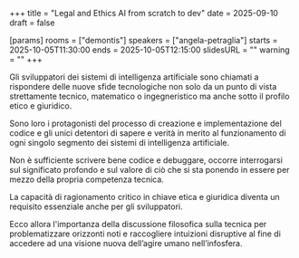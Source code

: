 +++
title = "Legal and Ethics AI from scratch to dev"
date = 2025-09-10
draft = false

[params]
rooms = ["demontis"]
speakers = ["angela-petraglia"]
starts = 2025-10-05T11:30:00
ends = 2025-10-05T12:15:00
slidesURL = ""
warning = ""
+++

Gli sviluppatori dei sistemi di intelligenza artificiale sono chiamati a rispondere delle nuove sfide tecnologiche non solo da un punto di vista strettamente tecnico, matematico o ingegneristico ma anche sotto il profilo etico e giuridico.

Sono loro i protagonisti del processo di creazione e implementazione del codice e gli unici detentori di sapere e verità in merito al funzionamento di ogni singolo segmento dei sistemi di intelligenza artificiale.

Non è sufficiente scrivere bene codice e debuggare, occorre interrogarsi sul significato profondo e sul valore di ciò che si sta ponendo in essere per mezzo della propria competenza tecnica.

La capacità di ragionamento critico in chiave etica e giuridica diventa un requisito essenziale anche per gli sviluppatori.

Ecco allora l'importanza della discussione filosofica sulla tecnica per problematizzare orizzonti noti e raccogliere intuizioni disruptive al fine di accedere ad una visione nuova dell’agire umano nell’infosfera.

